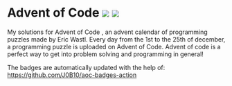 # Advent of Code ![](https://img.shields.io/badge/day%20📅-18-blue)      ![](https://img.shields.io/badge/stars%20⭐-28-yellow)  
My solutions for Advent of Code , an advent calendar of programming puzzles made by Eric Wastl. Every day from the 1st to the 25th of december, a programming puzzle is uploaded on Advent of Code. Advent of code is a perfect way to get into problem solving and programming in general!

The badges are automatically updated with the help of: https://github.com/J0B10/aoc-badges-action
